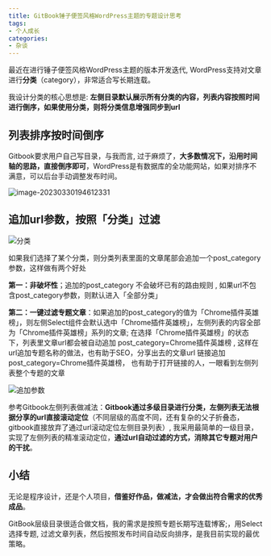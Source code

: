 ```yaml
---
title: GitBook锤子便签风格WordPress主题的专题设计思考
tags:
- 个人成长
categories:
- 杂谈
---
```




最近在进行锤子便签风格WordPress主题的版本开发迭代, WordPress支持对文章进行**分类**（category），非常适合写长期连载。

我设计分类的核心思想是: **左侧目录默认展示所有分类的内容，列表内容按照时间进行倒序，如果使用分类，则将分类信息增强同步到url**

## 列表排序按时间倒序

Gitbook要求用户自己写目录，与我而言, 过于麻烦了，**大多数情况下，沿用时间轴的思路，直接倒序即可**，WordPress是有数据库的全功能网站，如果对排序不满意，可以后台手动调整发布时间。

![image-20230330194612331](https://cdn.fangyuanxiaozhan.com/assets/1680176773879d1XF1Nh3.png)



## 追加url参数，按照「分类」过滤



![分类](https://cdn.fangyuanxiaozhan.com/assets/168017795183958AJ4x33.png)

如果我们选择了某个分类，则分类列表里面的文章尾部会追加一个post_category参数，这样做有两个好处

**第一：非破坏性**；追加的post_category 不会破坏已有的路由规则 , 如果url不包含post_category参数，则默认进入「全部分类」

**第二：一键过滤专题文章**：如果追加的post_category的值为「Chrome插件英雄榜」，则左侧Select组件会默认选中「Chrome插件英雄榜」，左侧列表的内容全部为「Chrome插件英雄榜」系列的文章; 在选择「Chrome插件英雄榜」的状态下，列表里文章url都会被自动追加 post_category=Chrome插件英雄榜 , 这样在url追加专题名称的做法，也有助于SEO，分享出去的文章url 链接追加post_category=Chrome插件英雄榜， 也有助于打开链接的人，一眼看到左侧列表整个专题的文章


![追加参数](https://cdn.fangyuanxiaozhan.com/assets/1680177020865FKhMp0z6.png)

参考Gitbook左侧列表做减法：**Gitbook通过多级目录进行分类，左侧列表无法根据分享的url直接滚动定位**（不同层级的高度不同，还有复杂的父子折叠态，gitbook直接放弃了通过url滚动定位左侧目录列表）, 我采用最简单的一级目录，实现了左侧列表的精准滚动定位，**通过url自动过滤的方式，消除其它专题对用户的干扰**。


## 小结

无论是程序设计，还是个人项目，**借鉴好作品，做减法，才会做出符合需求的优秀成品**。

GitBook层级目录很适合做文档，我的需求是按照专题长期写连载博客;，用Select选择专题, 过滤文章列表，然后按照发布时间自动反向排序，是我目前实现的最优策略。

